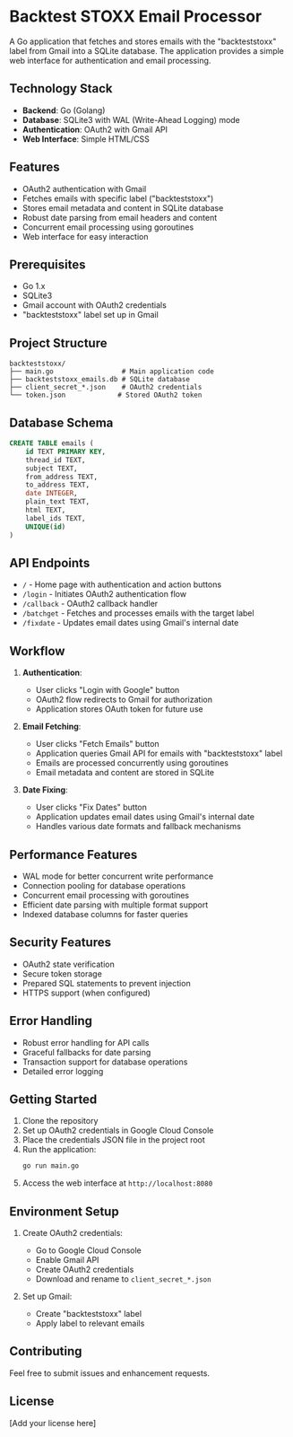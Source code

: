 # Backtest STOXX Email Processor

A Go application that fetches and stores emails with the "backteststoxx" label from Gmail into a SQLite database. The application provides a simple web interface for authentication and email processing.

## Technology Stack

- **Backend**: Go (Golang)
- **Database**: SQLite3 with WAL (Write-Ahead Logging) mode
- **Authentication**: OAuth2 with Gmail API
- **Web Interface**: Simple HTML/CSS

## Features

- OAuth2 authentication with Gmail
- Fetches emails with specific label ("backteststoxx")
- Stores email metadata and content in SQLite database
- Robust date parsing from email headers and content
- Concurrent email processing using goroutines
- Web interface for easy interaction

## Prerequisites

- Go 1.x
- SQLite3
- Gmail account with OAuth2 credentials
- "backteststoxx" label set up in Gmail

## Project Structure

```
backteststoxx/
├── main.go                 # Main application code
├── backteststoxx_emails.db # SQLite database
├── client_secret_*.json    # OAuth2 credentials
└── token.json             # Stored OAuth2 token
```

## Database Schema

```sql
CREATE TABLE emails (
    id TEXT PRIMARY KEY,
    thread_id TEXT,
    subject TEXT,
    from_address TEXT,
    to_address TEXT,
    date INTEGER,
    plain_text TEXT,
    html TEXT,
    label_ids TEXT,
    UNIQUE(id)
)
```

## API Endpoints

- `/` - Home page with authentication and action buttons
- `/login` - Initiates OAuth2 authentication flow
- `/callback` - OAuth2 callback handler
- `/batchget` - Fetches and processes emails with the target label
- `/fixdate` - Updates email dates using Gmail's internal date

## Workflow

1. **Authentication**:
   - User clicks "Login with Google" button
   - OAuth2 flow redirects to Gmail for authorization
   - Application stores OAuth token for future use

2. **Email Fetching**:
   - User clicks "Fetch Emails" button
   - Application queries Gmail API for emails with "backteststoxx" label
   - Emails are processed concurrently using goroutines
   - Email metadata and content are stored in SQLite

3. **Date Fixing**:
   - User clicks "Fix Dates" button
   - Application updates email dates using Gmail's internal date
   - Handles various date formats and fallback mechanisms

## Performance Features

- WAL mode for better concurrent write performance
- Connection pooling for database operations
- Concurrent email processing with goroutines
- Efficient date parsing with multiple format support
- Indexed database columns for faster queries

## Security Features

- OAuth2 state verification
- Secure token storage
- Prepared SQL statements to prevent injection
- HTTPS support (when configured)

## Error Handling

- Robust error handling for API calls
- Graceful fallbacks for date parsing
- Transaction support for database operations
- Detailed error logging

## Getting Started

1. Clone the repository
2. Set up OAuth2 credentials in Google Cloud Console
3. Place the credentials JSON file in the project root
4. Run the application:
   ```bash
   go run main.go
   ```
5. Access the web interface at `http://localhost:8080`

## Environment Setup

1. Create OAuth2 credentials:
   - Go to Google Cloud Console
   - Enable Gmail API
   - Create OAuth2 credentials
   - Download and rename to `client_secret_*.json`

2. Set up Gmail:
   - Create "backteststoxx" label
   - Apply label to relevant emails

## Contributing

Feel free to submit issues and enhancement requests.

## License

[Add your license here] 